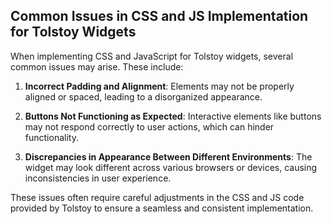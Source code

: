 ## Common Issues in CSS and JS Implementation for Tolstoy Widgets

When implementing CSS and JavaScript for Tolstoy widgets, several common issues may arise. These include:

1. **Incorrect Padding and Alignment**: Elements may not be properly aligned or spaced, leading to a disorganized appearance.

2. **Buttons Not Functioning as Expected**: Interactive elements like buttons may not respond correctly to user actions, which can hinder functionality.

3. **Discrepancies in Appearance Between Different Environments**: The widget may look different across various browsers or devices, causing inconsistencies in user experience.

These issues often require careful adjustments in the CSS and JS code provided by Tolstoy to ensure a seamless and consistent implementation.